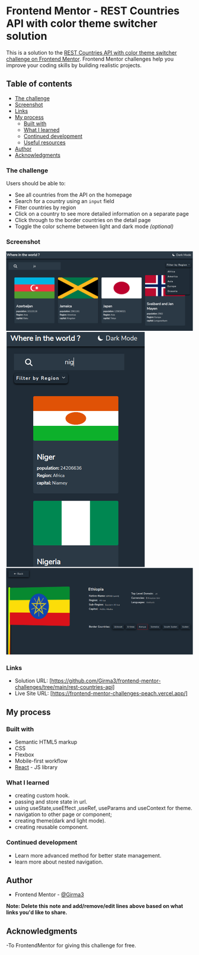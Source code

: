 # Frontend Mentor - REST Countries API with color theme switcher solution

This is a solution to the [REST Countries API with color theme switcher challenge on Frontend Mentor](https://www.frontendmentor.io/challenges/rest-countries-api-with-color-theme-switcher-5cacc469fec04111f7b848ca). Frontend Mentor challenges help you improve your coding skills by building realistic projects.

## Table of contents

- [The challenge](#the-challenge)
- [Screenshot](#screenshot)
- [Links](#links)
- [My process](#my-process)
  - [Built with](#built-with)
  - [What I learned](#what-i-learned)
  - [Continued development](#continued-development)
  - [Useful resources](#useful-resources)
- [Author](#author)
- [Acknowledgments](#acknowledgments)

### The challenge

Users should be able to:

- See all countries from the API on the homepage
- Search for a country using an `input` field
- Filter countries by region
- Click on a country to see more detailed information on a separate page
- Click through to the border countries on the detail page
- Toggle the color scheme between light and dark mode _(optional)_

### Screenshot

![desktop-search-design](public/assets/images/search.png)
![mobile-design](public/assets/images/mobile-design.png)
![detail-page-desktop-design](public/assets/images/detail-page.png)

### Links

- Solution URL: [https://github.com/Girma3/frontend-mentor-challenges/tree/main/rest-countries-api]
- Live Site URL: [https://frontend-mentor-challenges-peach.vercel.app/]

## My process

### Built with

- Semantic HTML5 markup
- CSS
- Flexbox
- Mobile-first workflow
- [React](https://reactjs.org/) - JS library

### What I learned

- creating custom hook.
- passing and store state in url.
- using useState,useEffect ,useRef, useParams and useContext for theme.
- navigation to other page or component;
- creating theme(dark and light mode).
- creating reusable component.

### Continued development

- Learn more advanced method for better state management.
- learn more about nested navigation.

## Author

- Frontend Mentor - [@Girma3](https://www.frontendmentor.io/profile/Girma3)

**Note: Delete this note and add/remove/edit lines above based on what links you'd like to share.**

## Acknowledgments

-To FrontendMentor for giving this challenge for free.

